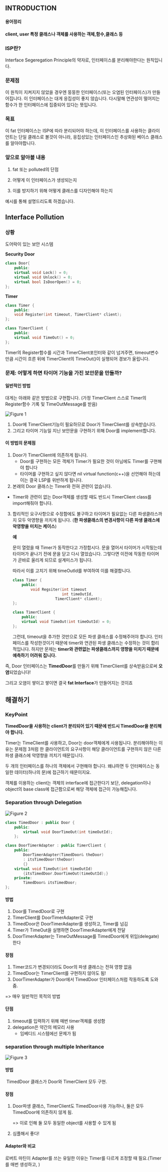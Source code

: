 



## INTRODUCTION

#### 용어정리

#### client, user 특정 클래스나 객체를 사용하는 객체,함수,클래스 등



### ISP란?

Interface Segeregation Principle의 약자로, 인터페이스를 분리해야한다는 원칙입니다.



### 문제점

이 원칙이 지켜지지 않았을 경우엔 뚱뚱한 인터페이스(또는 오염된 인터페이스)가 만들어집니다. 이 인터페이스는 대게 응집성이 좋지 않습니다. 다시말해 연관성이 떨어지는 함수가 한 인터페이스에 집중되어 있다는 뜻입니다.



### 목표

이 fat 인터페이스는 ISP에 따라 분리되어야 하는데, 이 인터페이스를 사용하는 클라이언트는 단일 클래스로 볼것이 아니라, 응집성있는 인터페이스인 추상화된 베이스 클래스를 알아야합니다.



### 앞으로 알아볼 내용

1. fat 또는 polluted의 단점

2. 어떻게 이 인터페이스가 생성되는지
3. 이를 방지하기 위해 어떻게 클래스를 디자인해야 하는지

예시를 통해 설명드리도록 하겠습니다.



## Interface Pollution

### 상황

 도어락이 있는 보안 시스템

**Security Door**

```c++
class Door{
    public:
    virtual void Lock() = 0;
    virtual void Unlock() = 0;
    virtual bool IsDoorOpen() = 0;
};
```



**Timer**

```c++
class Timer {
    public:
    void Register(int timeout, TimerClient* client);
};
```

```c++
class TimerClient {
    public:
    virtual void TimeOut() = 0;
};
```

Timer의 Register함수를 시간과 TimerClient포인터와 같이 넘겨주면, timeout변수 만큼 시간이 흐른 뒤에 TimerClient의 TimeOut()이 실행되어 경보가 울립니다.



### 문제: 어떻게 하면 타이머 기능을 가진 보안문을 만들까?

#### 일반적인 방법

대게는 아래와 같은 방법으로 구현합니다. (가정 TimerClient 스스로 Timer의 Register함수 기록 및 TimeOutMessage를 받음)

![Figure 1](https://postfiles.pstatic.net/MjAyMDA5MDJfMTU0/MDAxNTk5MDU4MzIyOTA2.daBokgN3M7J7KA2f5HVMkkyAzzrjWh_crNjWqsXmRcwg.LkMqU0qrHS7oCs83-mSoCuDWx2nFAxzAdkLmm-hlExAg.JPEG.study_ju/feature1.JPG?type=w966)

1. Door에 TimerClient기능이 필요하므로 Door가 TimerClient를 상속받습니다.
2. 그리고 타이머 기능일 지닌 보안문을 구현하기 위해 Door를 implement합니다.



#### 이 방법의 문제점

1. Door가 TimerClient에 의존하게 됩니다.
   * Door를 구현하는 모든 객체가 Timer가 필요한 것이 아님에도 Timer를 구현해야 합니다
   * 타이머를 구현하고 싶지 않다면 nil virtual function(c++)을 선언해야 하는데 이는 결국 LSP를 위반하게 됩니다.
2. 본래의 Door 클래스는 Timer와 전혀 관련이 없습니다.
   
* Timer와 관련이 없는 Door객체를 생성할 때도 반드시 TimerClient class를 import해줘야 합니다.
  
3. 합리적인 요구사항으로 수정함에도 불구하고 타이머가 필요없는 다른 파생클라스까지 모두 악영향을 끼치게 됩니다. (**한 파생클래스의 변경사항이 다른 파생 클래스에 악영향을 미치는 케이스**)

   **예**

   문이 열렸을 때 Timer가 동작한다고 가정합시다. 문을 열어서 타이머가 시작됬는데 타이머가 끝나기 전에 문을 닫고 다시 열었습니다. 그렇다면 이전에 작동한 타이머가 곧바로 울리게 되므로 설계미스가 됩니다. 

   따라서 이를 고치기 위해 timeOutId를 부여하여 이를 해결합니다.

   ```c++
   class Timer {
       public:
           void Regsiter(int timeout
                         int timeOutId,
   				      TimerClient* client);
   };
   
   class TimerClient {
       public:
       virtual void TimeOut(int timeOutId) = 0;
   };
   ```

   

   그런데, timeout을 추가한 것만으로 모든 파생 클래스를 수정해주어야 합니다. 인터페이스를 작성한것이기 때문에 timer와 연관된 파생 클래스는 수정하는 것이 합리적입니다. 하지만 문제는 **timer와 관련없는 파생클래스까지 영향을 미치기 때문에 예측하기 어려워 집니다.**

   

즉, Door 인터페이스는 **TimedDoor**를 만들기 위해 TimerClient를 상속받음으로써 **오염**되었습니다!

그리고 오염이 쌓이고 쌓이면 결국 **fat Interface**가 만들어지는 것이죠



## 해결하기

### KeyPoint

**TimedDoor을 사용하는 client가 분리되어 있기 때문에 반드시 TimedDoor을 분리해야 합니다.**

Timer는 TimeClient를 사용하고, Door는 door객체에게 사용됩니다. 분리해야하는 이유는  문제점 3처럼 한 클라이언트의 요구사항이 해당 클라이언트를 구현하지 않은 다른 파생 클래스에 악영향을 끼치기 때문입니다.



 두 개의 인터페이스를 하나의 객체에서 구현해야 합니다. 왜냐하면 두 인터페이스는 동일한 데이터(하나의 문)에 접근하기 때문이지요. 

객체를 이용하는 client는 객체의 interface에 접근한다기 보단, delegation이나 object의 base class에 접근함으로써 해당 객체에 접근이 가능해집니다.

### Separation through Delegation

![Figure 2](https://postfiles.pstatic.net/MjAyMDA5MDJfNTQg/MDAxNTk5MDU4MzIyOTAx._51wKK4xT3cSpJ4HaiU2YO-tTFOMh9f03NeVtRq68rog.68B0bsJdCqu48zG8tFtquCyPQtNL_0f3bjb_xrV5mFAg.JPEG.study_ju/feature2.JPG?type=w966)

```c++
class TimedDoor : public Door {
    public:
    	virtual void DoorTimeOut(int timeOutId);
    };

class DoorTimerAdapter : public TimerClient {
    public:
        DoorTimerAdapter(TimedDoor& theDoor)
        : itsTimedDoor(theDoor)
    	{}
	virtual void TimeOut(int timeOutId)
		{itsTimedDoor.DoorTimeOut(timeOutId);}
    private:
		TimedDoor& itsTimedDoor;
};
```





#### 방법

1. Door를 TimedDoor로 구현
2. TimerClient를 DoorTimerAdapter로 구현
3. TimedDoor은 DoorTimerAdapter를 생성하고, Timer를 넘김
4. Timer가 TimeOut을 실행하면 DoorTimerAdapter에게 전달
5. DoorTimerAdapter는 TimeOutMessage를 TimedDoor에게 위임(delegate)한다



#### 장점

1. Timer코드가 변경되더라도 Door의 파생 클래스는 전혀 영향 없음
2. TimedDoor는 TimerClient를 구현하지 않아도 됨!
3. DoorTimerAdapter가 Door에서 TimedDoor 인터페이스처럼 작동하도록 도와줌.



=> 매우 일반적인 목적의 방법

#### 단점

1. timeout를 입력하기 위해 매번 timer객체를 생성함
2. delegation은 약간의 메모리 사용
   * 임베디드 시스템에선 문제가 됨

### separation through multiple Inheritance

![Figure 3](https://postfiles.pstatic.net/MjAyMDA5MDJfMTE2/MDAxNTk5MDU4MzIyOTE0.D57govA-U7ISnWeUcIN2v9bLfnj5q0ceYDZp9WRPUr0g.Qa948zmN01mylhlYsVBIUAdP7HUQJcJev3Z49IGbgx0g.JPEG.study_ju/feature3.JPG?type=w966)



#### 방법

​	TimedDoor 클래스가 Door와 TimerClient 모두 구현.



#### 장점

1. Door파생 클래스, TimerClient도 TimedDoor사용 가능하나, 둘은 모두 TimedDoor에 의존하지 않게 됨.

   => 이로 인해 둘 모두 동일한 object를 사용할 수 있게 됨

2. 심플해서 좋다!



#### Adapter와 비교

로버트 마틴이 Adapter를 쓰는 유일한 이유는 Timer를 다르게 조정할 때 필요.(Timer를 매번 생성하고, )

